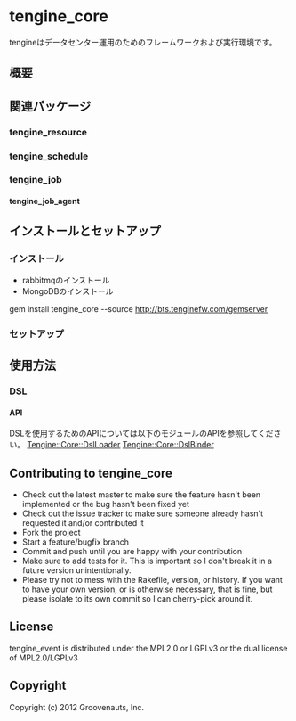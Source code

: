 # tengine_core

tengineはデータセンター運用のためのフレームワークおよび実行環境です。

## 概要


## 関連パッケージ
### tengine_resource
### tengine_schedule
### tengine_job
#### tengine_job_agent


## インストールとセットアップ
### インストール

* rabbitmqのインストール
* MongoDBのインストール

 gem install tengine_core --source http://bts.tenginefw.com/gemserver

### セットアップ



## 使用方法

### DSL

#### API

DSLを使用するためのAPIについては以下のモジュールのAPIを参照してください。
[Tengine::Core::DslLoader](Tengine/Core/DslLoader.html)
[Tengine::Core::DslBinder](Tengine/Core/DslBinder.html)


## Contributing to tengine_core
 
* Check out the latest master to make sure the feature hasn't been implemented or the bug hasn't been fixed yet
* Check out the issue tracker to make sure someone already hasn't requested it and/or contributed it
* Fork the project
* Start a feature/bugfix branch
* Commit and push until you are happy with your contribution
* Make sure to add tests for it. This is important so I don't break it in a future version unintentionally.
* Please try not to mess with the Rakefile, version, or history. If you want to have your own version, or is otherwise necessary, that is fine, but please isolate to its own commit so I can cherry-pick around it.


## License
tengine_event is distributed under the MPL2.0 or LGPLv3 or the dual license of MPL2.0/LGPLv3

## Copyright

Copyright (c) 2012 Groovenauts, Inc. 
